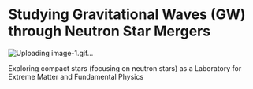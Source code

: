 # Studying Gravitational Waves (GW) through Neutron Star Mergers

![Uploading image-1.gif…]()

Exploring compact stars (focusing on neutron stars) as a Laboratory for Extreme Matter and Fundamental Physics
